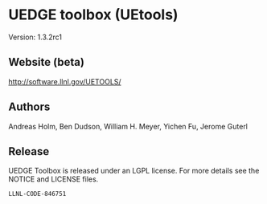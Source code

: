 # UEDGE toolbox (UEtools) 
Version: 1.3.2rc1

## Website (beta)
http://software.llnl.gov/UETOOLS/

## Authors
Andreas Holm, Ben Dudson, William H. Meyer, Yichen Fu, Jerome Guterl

## Release 

UEDGE Toolbox is released under an LGPL license.  For more details see the
NOTICE and LICENSE files.

``LLNL-CODE-846751``
